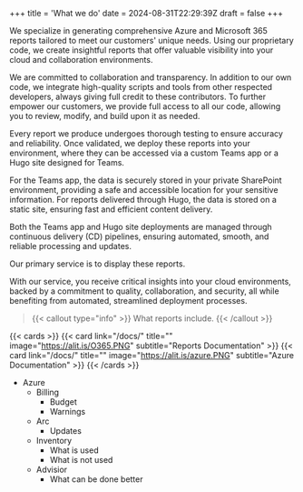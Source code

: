 +++
title = 'What we do'
date = 2024-08-31T22:29:39Z
draft = false
+++

We specialize in generating comprehensive Azure and Microsoft 365 reports tailored to meet our customers' unique needs. Using our proprietary code, we create insightful reports that offer valuable visibility into your cloud and collaboration environments.

We are committed to collaboration and transparency. In addition to our own code, we integrate high-quality scripts and tools from other respected developers, always giving full credit to these contributors. To further empower our customers, we provide full access to all our code, allowing you to review, modify, and build upon it as needed.

Every report we produce undergoes thorough testing to ensure accuracy and reliability. Once validated, we deploy these reports into your environment, where they can be accessed via a custom Teams app or a Hugo site designed for Teams.

For the Teams app, the data is securely stored in your private SharePoint environment, providing a safe and accessible location for your sensitive information. For reports delivered through Hugo, the data is stored on a static site, ensuring fast and efficient content delivery.

Both the Teams app and Hugo site deployments are managed through continuous delivery (CD) pipelines, ensuring automated, smooth, and reliable processing and updates.

Our primary service is to display these reports.

With our service, you receive critical insights into your cloud environments, backed by a commitment to quality, collaboration, and security, all while benefiting from automated, streamlined deployment processes.

> {{< callout type="info" >}}
  What reports include.
{{< /callout >}}

{{< cards >}}
  {{< card link="/docs/" title="" image="https://alit.is/O365.PNG" subtitle="Reports Documentation" >}}
  {{< card link="/docs/" title="" image="https://alit.is/azure.PNG" subtitle="Azure Documentation" >}}
{{< /cards >}}
    
- Azure
    - Billing
        - Budget
        - Warnings
    - Arc
        - Updates
    - Inventory
        - What is used
        - What is not used
    - Advisior
        - What can be done better